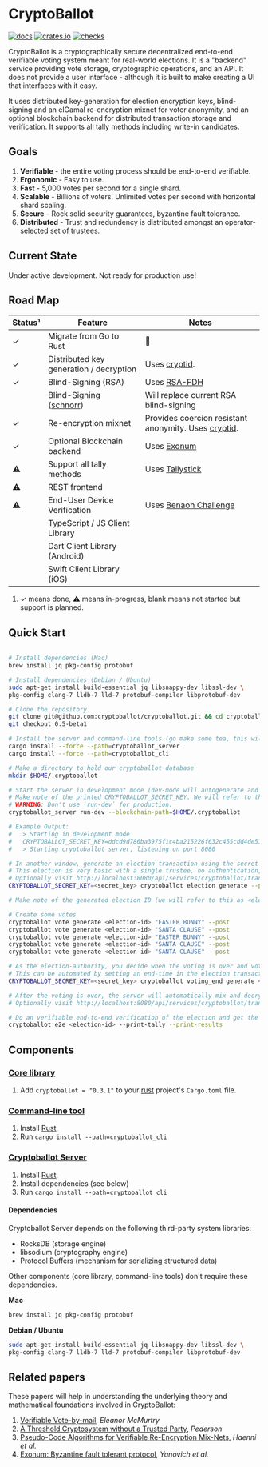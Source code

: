 CryptoBallot
============

[![docs](https://docs.rs/cryptoballot/badge.svg)](https://cryptoballot.com/doc/cryptoballot/index.html)
[![crates.io](https://meritbadge.herokuapp.com/cryptoballot)](https://crates.io/crates/cryptoballot)
[![checks](https://github.com/cryptoballot/cryptoballot/workflows/checks/badge.svg)](https://github.com/cryptoballot/cryptoballot/actions)


CryptoBallot is a cryptographically secure decentralized end-to-end verifiable voting system meant for real-world elections. It is a "backend" service providing vote storage, cryptographic operations, and an API. It does not provide a user interface - although it is built to make creating a UI that interfaces with it easy.

It uses distributed key-generation for election encryption keys, blind-signing and an elGamal re-encryption mixnet for voter anonymity, and an optional blockchain backend for distributed transaction storage and verification.  It supports all tally methods including write-in candidates. 

## Goals

1. **Verifiable** - the entire voting process should be end-to-end verifiable.
2. **Ergonomic** - Easy to use.
3. **Fast** - 5,000 votes per second for a single shard. 
4. **Scalable** - Billions of voters. Unlimited votes per second with horizontal shard scaling.
5. **Secure** - Rock solid security guarantees, byzantine fault tolerance. 
6. **Distributed** - Trust and redundency is distributed amongst an operator-selected set of trustees.

## Current State

Under active development. Not ready for production use!  

## Road Map

| Status¹ | Feature                           | Notes                                                          |
| ------- | --------------------------------------- | -------------------------------------------------------------- |
| ✓       | Migrate from Go to Rust                 | 🦀                                                             |
| ✓       | Distributed key generation / decryption | Uses [cryptid](https://github.com/eleanor-em/cryptid/).        |
| ✓       | Blind-Signing (RSA)                     | Uses [RSA-FDH](https://github.com/phayes/rsa-fdh)              |
|         | Blind-Signing ([schnorr](https://www.math.uni-frankfurt.de/~dmst/teaching/WS2013/Vorlesung/Pointcheval,Stern.pdf))       | Will replace current RSA blind-signing                         |
| ✓       | Re-encryption mixnet                    | Provides coercion resistant anonymity. Uses [cryptid](https://github.com/eleanor-em/cryptid/).|
| ✓       | Optional Blockchain backend             | Uses [Exonum](https://exonum.com/) |
| ⚠       | Support all tally methods               | Uses [Tallystick](https://github.com/phayes/tallystick)        |
| ⚠       | REST frontend                           |                                                                |
| ⚠       | End-User Device Verification            | Uses [Benaoh Challenge](https://github.com/phayes/benaloh-challenge)|
|         | TypeScript / JS Client Library          |                                                                |
|         | Dart Client Library (Android)           |                                                                |
|         | Swift Client Library (iOS)              |                                                                |

1. ✓ means done, ⚠ means in-progress, blank means not started but support is planned.

## Quick Start

```bash

# Install dependencies (Mac)
brew install jq pkg-config protobuf

# Install dependencies (Debian / Ubuntu)
sudo apt-get install build-essential jq libsnappy-dev libssl-dev \
pkg-config clang-7 lldb-7 lld-7 protobuf-compiler libprotobuf-dev

# Clone the repository
git clone git@github.com:cryptoballot/cryptoballot.git && cd cryptoballot
git checkout 0.5-beta1

# Install the server and command-line tools (go make some tea, this will take a while)
cargo install --force --path=cryptoballot_server
cargo install --force --path=cryptoballot_cli

# Make a directory to hold our cryptoballot database
mkdir $HOME/.cryptoballot

# Start the server in development mode (dev-mode will autogenerate and print the private-key). 
# Make note of the printed CRYPTOBALLOT_SECRET_KEY. We will refer to this as <secret_key>.
# WARNING: Don't use `run-dev` for production.
cryptoballot_server run-dev --blockchain-path=$HOME/.cryptoballot

# Example Output:
#   > Starting in development mode
#   CRYPTOBALLOT_SECRET_KEY=ddcd9d786ba3975f1c4ba215226f632c455cdd4de51d2183bc985f20f7abc3c9
#   > Starting cryptoballot server, listening on port 8080

# In another window, generate an election-transaction using the secret key from before
# This election is very basic with a single trustee, no authentication, and a single write-in-only plurality ballot-type
# Optionally visit http://localhost:8080/api/services/cryptoballot/transactions to see transactions
CRYPTOBALLOT_SECRET_KEY=<secret_key> cryptoballot election generate --post

# Make note of the generated election ID (we will refer to this as <election-id>)

# Create some votes
cryptoballot vote generate <election-id> "EASTER BUNNY" --post
cryptoballot vote generate <election-id> "SANTA CLAUSE" --post
cryptoballot vote generate <election-id> "EASTER BUNNY" --post
cryptoballot vote generate <election-id> "SANTA CLAUSE" --post
cryptoballot vote generate <election-id> "SANTA CLAUSE" --post

# As the election-authority, you decide when the voting is over and votes should be mixed and decrypted
# This can be automated by setting an end-time in the election transaction
CRYPTOBALLOT_SECRET_KEY=<secret_key> cryptoballot voting_end generate <election-id> --post

# After the voting is over, the server will automatically mix and decrypt the votes
# Optionally visit http://localhost:8080/api/services/cryptoballot/transactions to see transactions

# Do an verifiable end-to-end verification of the election and get the results!
cryptoballot e2e <election-id> --print-tally --print-results

```

## Components

### [Core library](https://github.com/cryptoballot/cryptoballot/tree/master/cryptoballot)

1. Add `cryptoballot = "0.3.1"` to your [rust](https://www.rust-lang.org) project's `Cargo.toml` file. 

### [Command-line tool](https://github.com/cryptoballot/cryptoballot/tree/master/cryptoballot_cli)

1. Install [Rust](https://www.rust-lang.org), 
2. Run `cargo install --path=cryptoballot_cli`


### [Cryptoballot Server](https://github.com/cryptoballot/cryptoballot/tree/master/cryptoballot_server)

1. Install [Rust](https://www.rust-lang.org), 
2. Install dependencies (see below)
3. Run `cargo install --path=cryptoballot_cli`

#### Dependencies

Cryptoballot Server depends on the following third-party system libraries:
 - RocksDB (storage engine)
 - libsodium (cryptography engine)
 - Protocol Buffers (mechanism for serializing structured data)

Other components (core library, command-line tools) don't require these dependencies.

**Mac**

```bash
brew install jq pkg-config protobuf
```

**Debian / Ubuntu**

```bash
sudo apt-get install build-essential jq libsnappy-dev libssl-dev \
pkg-config clang-7 lldb-7 lld-7 protobuf-compiler libprotobuf-dev
```


## Related papers

These papers will help in understanding the underlying theory and mathematical foundations involved in CryptoBallot:
1. [Verifiable Vote-by-mail](https://www.eleanorve.net/static/thesis.pdf), *Eleanor McMurtry*
2. [A Threshold Cryptosystem
without a Trusted Party](https://link.springer.com/content/pdf/10.1007/3-540-46416-6_47.pdf), *Pederson*
3. [Pseudo-Code Algorithms for Verifiable
Re-Encryption Mix-Nets](https://fc17.ifca.ai/voting/papers/voting17_HLKD17.pdf), *Haenni et al.*
4. [Exonum: Byzantine fault tolerant protocol](https://bitfury.com/content/downloads/wp_consensus_181227.pdf), *Yanovich et al.*
